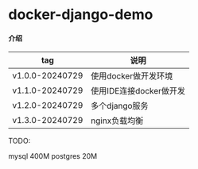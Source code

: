 # docker-django-demo

#### 介绍

| tag | 说明 |
| --- | --- |
| v1.0.0-20240729 | 使用docker做开发环境 |
| v1.1.0-20240729 | 使用IDE连接docker做开发 |
| v1.2.0-20240729 | 多个django服务 |
| v1.3.0-20240729 | nginx负载均衡 |


TODO:
<!-- - 使用docker做开发环境
- 使用IDE连接docker做开发
- 多个django服务
- nginx负载均衡
  - 负载均衡的验证 环境变量法
- 数据的保存恢复
- cicd
  - cd常用方法
- ab测试 -->

<!-- 600MB
多阶段构建!!
120MB -->

mysql 400M
postgres 20M
